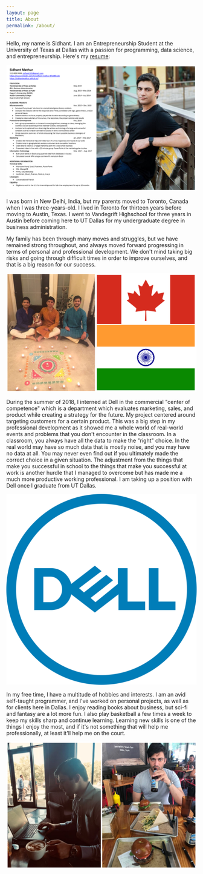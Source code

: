 ```yaml
---
layout: page
title: About
permalink: /about/
---
```



Hello, my name is Sidhant. I am an Entrepreneurship Student at the University of Texas at Dallas with a passion for programming, data science, and entrepreneurship. Here's my [resume](images/resume.pdf): 

[![Resume](images/personalresume.png)](https://sidhantmathur.github.io/images/resume.pdf)

I was born in New Delhi, India, but my parents moved to Toronto, Canada when I was three-years-old. I lived in Toronto for thirteen years before moving to Austin, Texas. I went to Vandegrift Highschool for three years in Austin before coming here to UT Dallas for my undergraduate degree in business administration. 

My family has been through many moves and struggles, but we have remained strong throughout, and always moved forward progressing in terms of personal and professional development. We don't mind taking big risks and going through difficult times in order to improve ourselves, and that is a big reason for our success. 

![My Family](images/familyflag.png)

During the summer of 2018, I interned at Dell in the commercial "center of competence" which is a department which evaluates marketing, sales, and product while creating a strategy for the future. My project centered around targeting customers for a certain product. This was a big step in my professional development as it showed me a whole world of real-world events and problems that you don't encounter in the classroom. In a classroom, you always have all the data to make the "right" choice. In the real world may have so much data that is mostly noise, and you may have no data at all. You may never even find out if you ultimately made the correct choice in a given situation. The adjustment from the things that make you successful in school to the things that make you successful at work is another hurdle that I managed to overcome but has made me a much more productive working professional. I am taking up a position with Dell once I graduate from UT Dallas. 

![Dell](images/dell.png)

In my free time, I have a multitude of hobbies and interests. I am an avid self-taught programmer, and I've worked on personal projects, as well as for clients here in Dallas. I enjoy reading books about business, but sci-fi and fantasy are a lot more fun. I also play basketball a few times a week to keep my skills sharp and continue learning. Learning new skills is one of the things I enjoy the most, and if it's not something that will help me professionally, at least it'll help me on the court. 

![Drinking Coffee & Working](images/collage.png)
